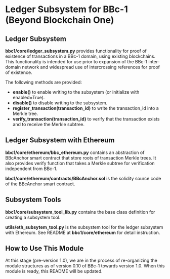 Ledger Subsystem for BBc-1 (Beyond Blockchain One)
===========================================
## Ledger Subsystem
**bbc1/core/ledger_subsystem.py** provides functionality for proof of existence of transactions in a BBc-1 domain, using existing blockchains. This functionality is intended for use prior to expansion of the BBc-1 inter-domain network and widespread use of intercrossing references for proof of existence.

The following methods are provided:

* **enable()** to enable writing to the subsystem (or initialize with enabled=True).
* **disable()** to disable writing to the subsystem.
* **register_transaction(transaction_id)** to write the transaction_id into a Merkle tree.
* **verify_transaction(transaction_id)** to verify that the transaction exists and to receive the Merkle subtree.

## Ledger Subsystem with Ethereum
**bbc1/core/ethereum/bbc_ethereum.py** contains an abstraction of BBcAnchor smart contract that store roots of transaction Merkle trees. It also provides verify function that takes a Merkle subtree for verification independent from BBc-1.

**bbc1/core/ethereum/contracts/BBcAnchor.sol** is the solidity source code of the BBcAnchor smart contract.

## Subsystem Tools
**bbc1/core/subsystem_tool_lib.py** contains the base class definition for creating a subsystem tool.

**utils/eth_subsytem_tool.py** is the subsystem tool for the ledger subsystem with Ethereum. See README at **bbc1/core/ethereum** for detail instruction.

## How to Use This Module
At this stage (pre-version 1.0), we are in the process of re-organizing the module structures as of version 0.10 of BBc-1 towards version 1.0. When this module is ready, this README will be updated.
